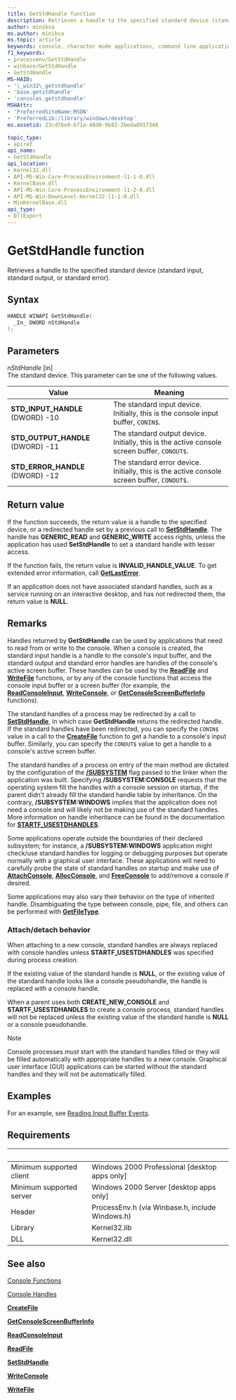 ```yaml
---
title: GetStdHandle function
description: Retrieves a handle to the specified standard device (standard input, standard output, or standard error).
author: miniksa
ms.author: miniksa
ms.topic: article
keywords: console, character mode applications, command line applications, terminal applications, console api
f1_keywords:
- processenv/GetStdHandle
- winbase/GetStdHandle
- GetStdHandle
MS-HAID:
- '\_win32\_getstdhandle'
- 'base.getstdhandle'
- 'consoles.getstdhandle'
MSHAttr:
- 'PreferredSiteName:MSDN'
- 'PreferredLib:/library/windows/desktop'
ms.assetid: 23cd76e9-671a-48d0-9b82-2beda8917348

topic_type:
- apiref
api_name:
- GetStdHandle
api_location:
- Kernel32.dll
- API-MS-Win-Core-ProcessEnvironment-l1-1-0.dll
- KernelBase.dll
- API-MS-Win-Core-ProcessEnvironment-l1-2-0.dll
- API-MS-Win-DownLevel-Kernel32-l1-1-0.dll
- MinKernelBase.dll
api_type:
- DllExport
---
```


# GetStdHandle function

Retrieves a handle to the specified standard device (standard input, standard output, or standard error).

## Syntax

```C
HANDLE WINAPI GetStdHandle(
  _In_ DWORD nStdHandle
);
```

## Parameters

*nStdHandle* \[in\]  
The standard device. This parameter can be one of the following values.

| Value | Meaning |
|-|-|
| **STD_INPUT_HANDLE** (DWORD) -10 | The standard input device. Initially, this is the console input buffer, `CONIN$`. |
| **STD_OUTPUT_HANDLE** (DWORD) -11 | The standard output device. Initially, this is the active console screen buffer, `CONOUT$`. |
| **STD_ERROR_HANDLE** (DWORD) -12 | The standard error device. Initially, this is the active console screen buffer, `CONOUT$`. |

## Return value

If the function succeeds, the return value is a handle to the specified device, or a redirected handle set by a previous call to [**SetStdHandle**](setstdhandle.md). The handle has **GENERIC\_READ** and **GENERIC\_WRITE** access rights, unless the application has used **SetStdHandle** to set a standard handle with lesser access.

If the function fails, the return value is **INVALID\_HANDLE\_VALUE**. To get extended error information, call [**GetLastError**](https://msdn.microsoft.com/library/windows/desktop/ms679360).

If an application does not have associated standard handles, such as a service running on an interactive desktop, and has not redirected them, the return value is **NULL**.

## Remarks

Handles returned by **GetStdHandle** can be used by applications that need to read from or write to the console. When a console is created, the standard input handle is a handle to the console's input buffer, and the standard output and standard error handles are handles of the console's active screen buffer. These handles can be used by the [**ReadFile**](https://msdn.microsoft.com/library/windows/desktop/aa365467) and [**WriteFile**](https://msdn.microsoft.com/library/windows/desktop/aa365747) functions, or by any of the console functions that access the console input buffer or a screen buffer (for example, the [**ReadConsoleInput**](readconsoleinput.md), [**WriteConsole**](writeconsole.md), or [**GetConsoleScreenBufferInfo**](getconsolescreenbufferinfo.md) functions).

The standard handles of a process may be redirected by a call to [**SetStdHandle**](setstdhandle.md), in which case **GetStdHandle** returns the redirected handle. If the standard handles have been redirected, you can specify the `CONIN$` value in a call to the [**CreateFile**](https://msdn.microsoft.com/library/windows/desktop/aa363858) function to get a handle to a console's input buffer. Similarly, you can specify the `CONOUT$` value to get a handle to a console's active screen buffer.

The standard handles of a process on entry of the main method are dictated by the configuration of the [**/SUBSYSTEM**](https://docs.microsoft.com/cpp/build/reference/subsystem-specify-subsystem) flag passed to the linker when the application was built. Specifying **/SUBSYSTEM:CONSOLE** requests that the operating system fill the handles with a console session on startup, if the parent didn't already fill the standard handle table by inheritance. On the contrary, **/SUBSYSTEM:WINDOWS** implies that the application does not need a console and will likely not be making use of the standard handles. More information on handle inheritance can be found in the documentation for [**STARTF\_USESTDHANDLES**](https://docs.microsoft.com/windows/win32/api/processthreadsapi/ns-processthreadsapi-startupinfoa).

Some applications operate outside the boundaries of their declared subsystem; for instance, a **/SUBSYSTEM:WINDOWS** application might check/use standard handles for logging or debugging purposes but operate normally with a graphical user interface. These applications will need to carefully probe the state of standard handles on startup and make use of [**AttachConsole**](attachconsole.md), [**AllocConsole**](allocconsole.md), and [**FreeConsole**](freeconsole.md) to add/remove a console if desired.

Some applications may also vary their behavior on the type of inherited handle. Disambiguating the type between console, pipe, file, and others can be performed with [**GetFileType**](https://docs.microsoft.com/windows/win32/api/fileapi/nf-fileapi-getfiletype).

### Attach/detach behavior

When attaching to a new console, standard handles are always replaced with console handles unless **STARTF\_USESTDHANDLES** was specified during process creation.

If the existing value of the standard handle is **NULL**, or the existing value of the standard handle looks like a console pseudohandle, the handle is replaced with a console handle.

When a parent uses both **CREATE\_NEW\_CONSOLE** and **STARTF\_USESTDHANDLES** to create a console process, standard handles will not be replaced unless the existing value of the standard handle is **NULL** or a console pseudohandle.

> [!NOTE]
>Console processes *must* start with the standard handles filled or they will be filled automatically with appropriate handles to a new console. Graphical user interface (GUI) applications can be started without the standard handles and they will not be automatically filled.

## Examples

For an example, see [Reading Input Buffer Events](reading-input-buffer-events.md).

## Requirements

| &nbsp; | &nbsp; |
|-|-|
| Minimum supported client | Windows 2000 Professional \[desktop apps only\] |
| Minimum supported server | Windows 2000 Server \[desktop apps only\] |
| Header | ProcessEnv.h (via Winbase.h, include Windows.h) |
| Library | Kernel32.lib |
| DLL | Kernel32.dll |

## See also

[Console Functions](console-functions.md)

[Console Handles](console-handles.md)

[**CreateFile**](https://msdn.microsoft.com/library/windows/desktop/aa363858)

[**GetConsoleScreenBufferInfo**](getconsolescreenbufferinfo.md)

[**ReadConsoleInput**](readconsoleinput.md)

[**ReadFile**](https://msdn.microsoft.com/library/windows/desktop/aa365467)

[**SetStdHandle**](setstdhandle.md)

[**WriteConsole**](writeconsole.md)

[**WriteFile**](https://msdn.microsoft.com/library/windows/desktop/aa365747)
